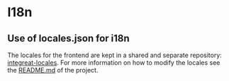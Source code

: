 # I18n

## Use of locales.json for i18n

The locales for the frontend are kept in a shared and separate repository: [integreat-locales](https://github.com/Integreat/integreat-locales).
For more information on how to modify the locales see the [README.md](https://github.com/Integreat/integreat-locales/blob/master/README.md) of the project.
